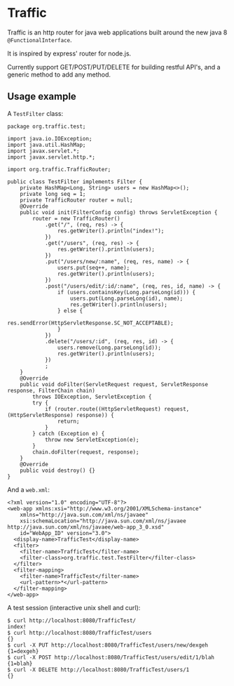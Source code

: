 Traffic
=======

Traffic is an http router for java web applications built around the new java 8 ```@FunctionalInterface```.

It is inspired by express' router for node.js.

Currently support GET/POST/PUT/DELETE for building restful API's, and a generic method to add any method.

Usage example
-------------

A ```TestFilter``` class:

```
package org.traffic.test;

import java.io.IOException;
import java.util.HashMap;
import javax.servlet.*;
import javax.servlet.http.*;

import org.traffic.TrafficRouter;

public class TestFilter implements Filter {
	private HashMap<Long, String> users = new HashMap<>();
	private long seq = 1;
	private TrafficRouter router = null;
	@Override
	public void init(FilterConfig config) throws ServletException {
		router = new TrafficRouter()
			.get("/", (req, res) -> {
				res.getWriter().println("index!");
			})
			.get("/users", (req, res) -> {
				res.getWriter().println(users);
			})
			.put("/users/new/:name", (req, res, name) -> {
				users.put(seq++, name);
				res.getWriter().println(users);
			})
			.post("/users/edit/:id/:name", (req, res, id, name) -> {
				if (users.containsKey(Long.parseLong(id))) {
					users.put(Long.parseLong(id), name);
					res.getWriter().println(users);
				} else {
					res.sendError(HttpServletResponse.SC_NOT_ACCEPTABLE);
				}
			})
			.delete("/users/:id", (req, res, id) -> {
				users.remove(Long.parseLong(id));
				res.getWriter().println(users);
			})
			;
	}
	@Override
	public void doFilter(ServletRequest request, ServletResponse response, FilterChain chain)
		throws IOException, ServletException {
		try {
			if (router.route((HttpServletRequest) request, (HttpServletResponse) response)) {
				return;
			}
		} catch (Exception e) {
			throw new ServletException(e);
		}
		chain.doFilter(request, response);
	}
	@Override
	public void destroy() {}
}
```

And a ```web.xml```:

```
<?xml version="1.0" encoding="UTF-8"?>
<web-app xmlns:xsi="http://www.w3.org/2001/XMLSchema-instance"
	xmlns="http://java.sun.com/xml/ns/javaee"
	xsi:schemaLocation="http://java.sun.com/xml/ns/javaee http://java.sun.com/xml/ns/javaee/web-app_3_0.xsd"
	id="WebApp_ID" version="3.0">
  <display-name>TrafficTest</display-name>
  <filter>
  	<filter-name>TrafficTest</filter-name>
  	<filter-class>org.traffic.test.TestFilter</filter-class>
  </filter>
  <filter-mapping>
  	<filter-name>TrafficTest</filter-name>
  	<url-pattern>*</url-pattern>
  </filter-mapping>
</web-app>
```

A test session (interactive unix shell and curl):

```
$ curl http://localhost:8080/TrafficTest/
index!
$ curl http://localhost:8080/TrafficTest/users
{}
$ curl -X PUT http://localhost:8080/TrafficTest/users/new/dexgeh
{1=dexgeh}
$ curl -X POST http://localhost:8080/TrafficTest/users/edit/1/blah
{1=blah}
$ curl -X DELETE http://localhost:8080/TrafficTest/users/1
{}
```